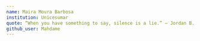 ```yaml
---
name: Maira Moura Barbosa
institution: Unicesumar
quote: “When you have something to say, silence is a lie.” ― Jordan B. Peterson
github_user: Mahdame
---
```

